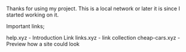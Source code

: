 Thanks for using my project.
This is a local network or later it is since I started working on it.

Important links; 

help.xyz - Introduction Link
links.xyz - link collection
cheap-cars.xyz - Preview how a site could look
